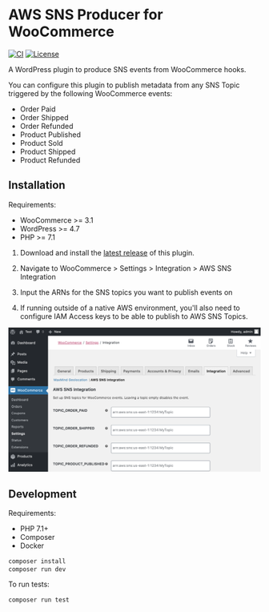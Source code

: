 # AWS SNS Producer for WooCommerce

[![CI](https://github.com/Toriverkosto/aws-sns-woocommerce/workflows/CI/badge.svg)](https://github.com/Toriverkosto/aws-sns-woocommerce/actions?query=workflow%3ACI)
[![License](https://img.shields.io/:license-gpl3-blue.svg)](https://github.com/anttiviljami/wp-safe-updates/blob/master/LICENSE)

A WordPress plugin to produce SNS events from WooCommerce hooks.

You can configure this plugin to publish metadata from any SNS Topic triggered by the following WooCommerce events:

- Order Paid
- Order Shipped
- Order Refunded
- Product Published
- Product Sold
- Product Shipped
- Product Refunded

## Installation

Requirements:

- WooCommerce >= 3.1
- WordPress >= 4.7
- PHP >= 7.1

1. Download and install the [latest release](https://github.com/Toriverkosto/aws-sns-woocommerce/releases) of this plugin.

1. Navigate to WooCommerce > Settings > Integration > AWS SNS Integration

1. Input the ARNs for the SNS topics you want to publish events on

1. If running outside of a native AWS environment, you'll also need to configure
   IAM Access keys to be able to publish to AWS SNS Topics.

![Settings page](assets/screenshot-1.png)

## Development

Requirements:

- PHP 7.1+
- Composer
- Docker

```
composer install
composer run dev
```

To run tests:

```
composer run test
```
